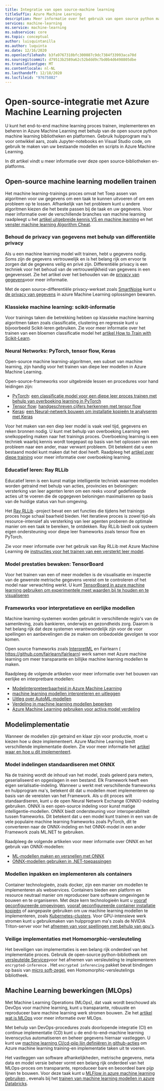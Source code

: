 ```yaml
---
title: Integratie van open source-machine learning
titleSuffix: Azure Machine Learning
description: Meer informatie over het gebruik van open source python machine learning frameworks om end-to-end machine learning oplossingen in Azure Machine Learning te trainen, implementeren en beheren.
services: machine-learning
ms.service: machine-learning
ms.subservice: core
ms.topic: conceptual
author: luisquintanilla
ms.author: luquinta
ms.date: 12/16/2020
ms.openlocfilehash: b3fa9767310bfc300087c9dc7384f33993aca70d
ms.sourcegitcommit: d79513b2589a62c52bddd9c7bd0b4d6498805dbe
ms.translationtype: MT
ms.contentlocale: nl-NL
ms.lasthandoff: 12/18/2020
ms.locfileid: "97675882"
---
```

# <a name="open-source-integration-with-azure-machine-learning-projects"></a>Open-source-integratie met Azure Machine Learning projecten

U kunt het end-to-end machine learning proces trainen, implementeren en beheren in Azure Machine Learning met behulp van de open source python machine learning bibliotheken en platformen.  Gebruik hulpprogram ma's voor ontwikkel aars, zoals Jupyter-notebooks en Visual Studio code, om gebruik te maken van uw bestaande modellen en scripts in Azure Machine Learning.  

In dit artikel vindt u meer informatie over deze open source-bibliotheken en-platforms.

## <a name="train-open-source-machine-learning-models"></a>Open-source machine learning modellen trainen

Het machine learning-trainings proces omvat het Toep assen van algoritmen voor uw gegevens om een taak te kunnen uitvoeren of om een probleem op te lossen. Afhankelijk van het probleem kunt u andere algoritmen kiezen die het beste passen bij de taak en uw gegevens. Voor meer informatie over de verschillende branches van machine learning raadpleegt u het [artikel uitgebreide kennis VS en machine learning](./concept-deep-learning-vs-machine-learning.md) en het [venster machine learning Algorithm Cheat](algorithm-cheat-sheet.md).

### <a name="preserve-data-privacy-using-differential-privacy"></a>Behoud de privacy van gegevens met behulp van differentiële privacy

Als u een machine learning model wilt trainen, hebt u gegevens nodig. Soms zijn de gegevens vertrouwelijk en is het belang rijk om ervoor te zorgen dat de gegevens veilig en privé zijn. Differentiële privacy is een techniek voor het behoud van de vertrouwelijkheid van gegevens in een gegevensset. Zie het artikel over het behouden van de [privacy van gegevens](concept-differential-privacy.md)voor meer informatie. 

Met de open source-differentiële privacy-werkset zoals [SmartNoise](https://github.com/opendifferentialprivacy/smartnoise-core-python) kunt u [de privacy van gegevens](how-to-differential-privacy.md) in azure Machine Learning oplossingen bewaren.

### <a name="classical-machine-learning-scikit-learn"></a>Klassieke machine learning: scikit-informatie

Voor trainings taken die betrekking hebben op klassieke machine learning algoritmen taken zoals classificatie, clustering en regressie kunt u bijvoorbeeld Scikit-leren gebruiken. Zie voor meer informatie over het trainen van een bloemen classificatie model het [artikel How to Train with Scikit-Learn](how-to-train-scikit-learn.md).

### <a name="neural-networks-pytorch-tensorflow-keras"></a>Neural Networks: PyTorch, tensor flow, Keras

Open-source machine learning-algoritmen, een subset van machine learning, zijn handig voor het trainen van diepe leer modellen in Azure Machine Learning.

Open-source-frameworks voor uitgebreide lessen en procedures voor hand leidingen zijn:

 *  [PyTorch](https://github.com/pytorch/pytorch): [een classificatie model voor een diepe leer proces trainen met behulp van overboeking learning in PyTorch](how-to-train-pytorch.md) 
 *  [Tensor flow](https://github.com/tensorflow/tensorflow): [handgeschreven cijfers herkennen met tensor flow](how-to-train-tensorflow.md)
 *  [Keras](https://github.com/keras-team/keras): [een Neural-netwerk bouwen om installatie kopieën te analyseren met Keras](how-to-train-keras.md)

Voor het maken van een diep leer model is vaak veel tijd, gegevens en reken bronnen nodig. U kunt met behulp van overboeking Learning een snelkoppeling maken naar het trainings proces. Overboeking learning is een techniek waarbij kennis wordt toegepast op basis van het oplossen van een probleem naar een ander, maar verwant probleem. Dit betekent dat u een bestaand model kunt maken dat het doel heeft. Raadpleeg het [artikel over diepe training](concept-deep-learning-vs-machine-learning.md#transfer-learning) voor meer informatie over overboeking learning.

### <a name="reinforcement-learning-ray-rllib"></a>Educatief leren: Ray RLLib

Educatief leren is een kunst matige intelligentie techniek waarmee modellen worden getraind met behulp van acties, provincies en beloningen: versterking van leer agenten leren om een reeks vooraf gedefinieerde acties uit te voeren die de opgegeven beloningen maximaliseren op basis van de huidige status van hun omgeving. 

Het [Ray RLLib](https://github.com/ray-project/ray) -project bevat een set functies die tijdens het trainings proces hoge schaal baarheid bieden. Het iteratieve proces is zowel tijd-als resource-intensief als versterking van leer agenten proberen de optimale manier om een taak te bereiken, te ontdekken.  Ray RLLib biedt ook systeem eigen ondersteuning voor diepe leer frameworks zoals tensor flow en PyTorch.  

Zie voor meer informatie over het gebruik van Ray RLLib met Azure Machine Learning de [instructies voor het trainen van een versterkt leer model](how-to-use-reinforcement-learning.md).

### <a name="monitor-model-performance-tensorboard"></a>Model prestaties bewaken: TensorBoard

Voor het trainen van een of meer modellen is de visualisatie en inspectie van de gewenste metrische gegevens vereist om te controleren of het model naar verwachting werkt. U kunt [TensorBoard in azure machine learning gebruiken om experimentele meet waarden bij te houden en te visualiseren](./how-to-monitor-tensorboard.md)

### <a name="frameworks-for-interpretable-and-fair-models"></a>Frameworks voor interpretatieve en eerlijke modellen

Machine learning-systemen worden gebruikt in verschillende regio's van de samenleving, zoals bankieren, onderwijs en gezondheids zorg. Daarom is het belang rijk dat deze systemen verantwoordelijk zijn voor de voor spellingen en aanbevelingen die ze maken om onbedoelde gevolgen te voor komen.

Open source frameworks zoals [InterpretML](https://github.com/interpretml/interpret/) en Fairlearn ( https://github.com/fairlearn/fairlearn) werk samen met Azure machine learning om meer transparante en billijke machine learning modellen te maken.

Raadpleeg de volgende artikelen voor meer informatie over het bouwen van eerlijke en interpretbare modellen:

- [Modelinterpreteerbaarheid in Azure Machine Learning](how-to-machine-learning-interpretability.md)
- [machine learning modellen interpreteren en uitleggen](how-to-machine-learning-interpretability-aml.md)
- [Uitleg over AutoML-modellen](how-to-machine-learning-interpretability-automl.md)
- [Verdeling in machine learning modellen beperken](concept-fairness-ml.md)
- [Azure Machine Learning gebruiken voor activa model verdeling](how-to-machine-learning-fairness-aml.md)

## <a name="model-deployment"></a>Modelimplementatie

Wanneer de modellen zijn getraind en klaar zijn voor productie, moet u kiezen hoe u deze implementeert. Azure Machine Learning biedt verschillende implementatie doelen. Zie voor meer informatie het [artikel waar en hoe u dit implementeert](./how-to-deploy-and-where.md).

### <a name="standardize-model-formats-with-onnx"></a>Model indelingen standaardiseren met ONNX

Na de training wordt de inhoud van het model, zoals geleerd para meters, geserialiseerd en opgeslagen in een bestand. Elk Framework heeft een eigen serialisatie-indeling. Wanneer u werkt met verschillende frameworks en hulpprogram ma's, betekent dit dat u modellen moet implementeren op basis van de vereisten van het Framework. Als u dit proces wilt standaardiseren, kunt u de open Neural Network Exchange (ONNX)-indeling gebruiken. ONNX is een open-source indeling voor kunst matige intelligentie-modellen. ONNX biedt ondersteuning voor interoperabiliteit tussen frameworks. Dit betekent dat u een model kunt trainen in een van de vele populaire machine learning frameworks zoals PyTorch, dit te converteren naar de ONNX-indeling en het ONNX-model in een ander Framework zoals ML.NET te gebruiken.

Raadpleeg de volgende artikelen voor meer informatie over ONNX en het gebruik van ONNX-modellen:

- [ML-modellen maken en versnellen met ONNX](concept-onnx.md)
- [ONNX-modellen gebruiken in .NET-toepassingen](how-to-use-automl-onnx-model-dotnet.md)

### <a name="package-and-deploy-models-as-containers"></a>Modellen inpakken en implementeren als containers

Container technologieën, zoals docker, zijn een manier om modellen te implementeren als webservices. Containers bieden een platform en resource neutraal manier om reproduceer bare software omgevingen te bouwen en te organiseren. Met deze kern technologieën kunt u [vooraf geconfigureerde omgevingen](./how-to-use-environments.md), [vooraf geconfigureerde container installatie kopieën](./how-to-deploy-custom-docker-image.md) of aangepaste gebruiken om uw machine learning modellen te implementeren, zoals [Kubernetes-clusters](./how-to-deploy-azure-kubernetes-service.md?tabs=python). Voor GPU-intensieve werk stromen kunt u gebruikmaken van hulpprogram ma's zoals de NVIDIA Triton-server voor het [afnemen van voor spellingen met behulp van gpu's](how-to-deploy-with-triton.md?tabs=python).

### <a name="secure-deployments-with-homomorphic-encryption"></a>Veilige implementaties met Homomorphic-versleuteling

Het beveiligen van implementaties is een belang rijk onderdeel van het implementatie proces. Gebruik de open-source python-bibliotheek om [versleutelde Services](how-to-homomorphic-encryption-seal.md)voor het afnemen van versleuteling te implementeren `encrypted-inference` . Het `encrypted inferencing` pakket bevat bindingen op basis van [micro soft-zegel](https://github.com/Microsoft/SEAL), een Homomorphic-versleutelings bibliotheek.

## <a name="machine-learning-operations-mlops"></a>Machine Learning bewerkingen (MLOps)

Met Machine Learning Operations (MLOps), dat vaak wordt beschouwd als DevOps voor machine learning, kunt u transparante, robuuste en reproduceer bare machine learning werk stromen bouwen. Zie het [artikel wat is MLOps](./concept-model-management-and-deployment.md) voor meer informatie over MLOps. 

Met behulp van DevOps-procedures zoals doorlopende integratie (CI) en continue implementatie (CD) kunt u de end-to-end-machine learning levenscyclus automatiseren en beheer gegevens hiernaar vastleggen. U kunt uw [machine learning CI/cd-pijp lijn definiëren in github-acties](./how-to-github-actions-machine-learning.md) om Azure machine learning training-en implementatie taken uit te voeren. 

Het vastleggen van software afhankelijkheden, metrische gegevens, meta data en model versie beheer vormt een belang rijk onderdeel van het MLOps-proces om transparante, reproduceer bare en beoordeel bare pijp lijnen te bouwen. Voor deze taak kunt u [MLFlow in azure machine learning gebruiken](how-to-use-mlflow.md) , evenals bij het [trainen van machine learning modellen in azure Databricks](./how-to-use-mlflow-azure-databricks.md).
